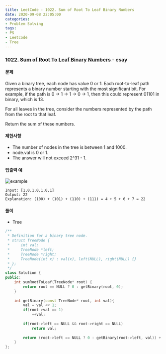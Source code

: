 ```yaml
---
title: LeetCode - 1022. Sum of Root To Leaf Binary Numbers
date: 2020-09-08 22:05:00
categories:
- Problem Solving
tags:
- PS
- Leetcode
- Tree
---
```


### [ 1022. Sum of Root To Leaf Binary Numbers ](https://leetcode.com/problems/sum-of-root-to-leaf-binary-numbers/) - esay

#### 문제

Given a binary tree, each node has value 0 or 1.  Each root-to-leaf path represents a binary number starting with the most significant bit.  For example, if the path is 0 -> 1 -> 1 -> 0 -> 1, then this could represent 01101 in binary, which is 13.

For all leaves in the tree, consider the numbers represented by the path from the root to that leaf.

Return the sum of these numbers.

#### 제한사항

- The number of nodes in the tree is between 1 and 1000.
- node.val is 0 or 1.
- The answer will not exceed 2^31 - 1.

#### 입출력 예

![example](https://assets.leetcode.com/uploads/2019/04/04/sum-of-root-to-leaf-binary-numbers.png)

```
Input: [1,0,1,0,1,0,1]
Output: 22
Explanation: (100) + (101) + (110) + (111) = 4 + 5 + 6 + 7 = 22
```

#### 풀이
- Tree

```cpp
/**
 * Definition for a binary tree node.
 * struct TreeNode {
 *     int val;
 *     TreeNode *left;
 *     TreeNode *right;
 *     TreeNode(int x) : val(x), left(NULL), right(NULL) {}
 * };
 */
class Solution {
public:    
    int sumRootToLeaf(TreeNode* root) { 
        return root == NULL ? 0 : getBinary(root, 0);
    }
    
    int getBinary(const TreeNode* root, int val){
        val = val << 1; 
        if(root->val == 1)
            ++val;
    
        if(root->left == NULL && root->right == NULL)
            return val;
        
        return (root->left == NULL ? 0 : getBinary(root->left, val)) + (root->right == NULL ? 0 : getBinary(root->right, val));
    }
};
```
